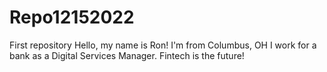 # Repo12152022
First repository
Hello, my name is Ron!
I'm from Columbus, OH
I work for a bank as a Digital Services Manager.
Fintech is the future!
